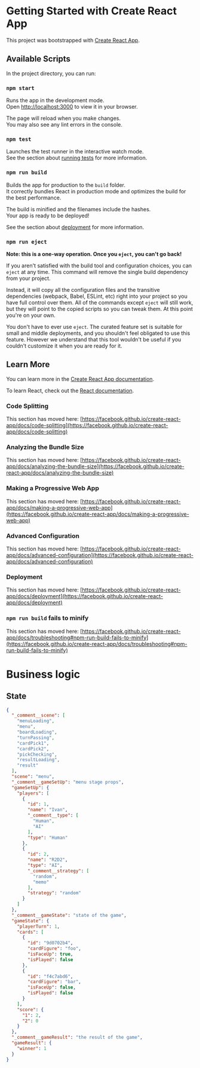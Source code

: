# Getting Started with Create React App

This project was bootstrapped with [Create React App](https://github.com/facebook/create-react-app).

## Available Scripts

In the project directory, you can run:

### `npm start`

Runs the app in the development mode.\
Open [http://localhost:3000](http://localhost:3000) to view it in your browser.

The page will reload when you make changes.\
You may also see any lint errors in the console.

### `npm test`

Launches the test runner in the interactive watch mode.\
See the section about [running tests](https://facebook.github.io/create-react-app/docs/running-tests) for more
information.

### `npm run build`

Builds the app for production to the `build` folder.\
It correctly bundles React in production mode and optimizes the build for the best performance.

The build is minified and the filenames include the hashes.\
Your app is ready to be deployed!

See the section about [deployment](https://facebook.github.io/create-react-app/docs/deployment) for more information.

### `npm run eject`

**Note: this is a one-way operation. Once you `eject`, you can't go back!**

If you aren't satisfied with the build tool and configuration choices, you can `eject` at any time. This command will
remove the single build dependency from your project.

Instead, it will copy all the configuration files and the transitive dependencies (webpack, Babel, ESLint, etc) right
into your project so you have full control over them. All of the commands except `eject` will still work, but they will
point to the copied scripts so you can tweak them. At this point you're on your own.

You don't have to ever use `eject`. The curated feature set is suitable for small and middle deployments, and you
shouldn't feel obligated to use this feature. However we understand that this tool wouldn't be useful if you couldn't
customize it when you are ready for it.

## Learn More

You can learn more in
the [Create React App documentation](https://facebook.github.io/create-react-app/docs/getting-started).

To learn React, check out the [React documentation](https://reactjs.org/).

### Code Splitting

This section has moved
here: [https://facebook.github.io/create-react-app/docs/code-splitting](https://facebook.github.io/create-react-app/docs/code-splitting)

### Analyzing the Bundle Size

This section has moved
here: [https://facebook.github.io/create-react-app/docs/analyzing-the-bundle-size](https://facebook.github.io/create-react-app/docs/analyzing-the-bundle-size)

### Making a Progressive Web App

This section has moved
here: [https://facebook.github.io/create-react-app/docs/making-a-progressive-web-app](https://facebook.github.io/create-react-app/docs/making-a-progressive-web-app)

### Advanced Configuration

This section has moved
here: [https://facebook.github.io/create-react-app/docs/advanced-configuration](https://facebook.github.io/create-react-app/docs/advanced-configuration)

### Deployment

This section has moved
here: [https://facebook.github.io/create-react-app/docs/deployment](https://facebook.github.io/create-react-app/docs/deployment)

### `npm run build` fails to minify

This section has moved
here: [https://facebook.github.io/create-react-app/docs/troubleshooting#npm-run-build-fails-to-minify](https://facebook.github.io/create-react-app/docs/troubleshooting#npm-run-build-fails-to-minify)

# Business logic

## State

```json
{
  "_comment__scene": [
    "menuLoading",
    "menu",
    "boardLoading",
    "turnPassing",
    "cardPick1",
    "cardPick2",
    "pickChecking",
    "resultLoading",
    "result"
  ],
  "scene": "menu",
  "_comment__gameSetUp": "menu stage props",
  "gameSetUp": {
    "players": [
      {
        "id": 1,
        "name": "Ivan",
        "_comment__type": [
          "Human",
          "AI"
        ],
        "type": "Human"
      },
      {
        "id": 2,
        "name": "R2D2",
        "type": "AI",
        "_comment__strategy": [
          "random",
          "memo"
        ],
        "strategy": "random"
      }
    ]
  },
  "_comment__gameState": "state of the game",
  "gameState": {
    "playerTurn": 1,
    "cards": [
      {
        "id": "9d0702b4",
        "cardFigure": "foo",
        "isFaceUp": true,
        "isPlayed": false
      },
      {
        "id": "f4c7abd6",
        "cardFigure": "bar",
        "isFaceUp": false,
        "isPlayed": false
      }
    ],
    "score": {
      "1": 2,
      "2": 0
    }
  },
  "_comment__gameResult": "the result of the game",
  "gameResult": {
    "winner": 1
  }
}
```